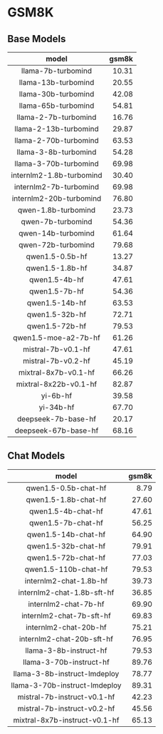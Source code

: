 # GSM8K

## Base Models

|          model           |   gsm8k |
|:------------------------:|--------:|
|    llama-7b-turbomind    |   10.31 |
|   llama-13b-turbomind    |   20.55 |
|   llama-30b-turbomind    |   42.08 |
|   llama-65b-turbomind    |   54.81 |
|   llama-2-7b-turbomind   |   16.76 |
|  llama-2-13b-turbomind   |   29.87 |
|  llama-2-70b-turbomind   |   63.53 |
|   llama-3-8b-turbomind   |   54.28 |
|  llama-3-70b-turbomind   |   69.98 |
| internlm2-1.8b-turbomind |   30.40 |
|  internlm2-7b-turbomind  |   69.98 |
| internlm2-20b-turbomind  |   76.80 |
|   qwen-1.8b-turbomind    |   23.73 |
|    qwen-7b-turbomind     |   54.36 |
|    qwen-14b-turbomind    |   61.64 |
|    qwen-72b-turbomind    |   79.68 |
|     qwen1.5-0.5b-hf      |   13.27 |
|     qwen1.5-1.8b-hf      |   34.87 |
|      qwen1.5-4b-hf       |   47.61 |
|      qwen1.5-7b-hf       |   54.36 |
|      qwen1.5-14b-hf      |   63.53 |
|      qwen1.5-32b-hf      |   72.71 |
|      qwen1.5-72b-hf      |   79.53 |
|   qwen1.5-moe-a2-7b-hf   |   61.26 |
|    mistral-7b-v0.1-hf    |   47.61 |
|    mistral-7b-v0.2-hf    |   45.19 |
|   mixtral-8x7b-v0.1-hf   |   66.26 |
|  mixtral-8x22b-v0.1-hf   |   82.87 |
|         yi-6b-hf         |   39.58 |
|        yi-34b-hf         |   67.70 |
|   deepseek-7b-base-hf    |   20.17 |
|   deepseek-67b-base-hf   |   68.16 |

## Chat Models

|             model             |   gsm8k |
|:-----------------------------:|--------:|
|     qwen1.5-0.5b-chat-hf      |    8.79 |
|     qwen1.5-1.8b-chat-hf      |   27.60 |
|      qwen1.5-4b-chat-hf       |   47.61 |
|      qwen1.5-7b-chat-hf       |   56.25 |
|      qwen1.5-14b-chat-hf      |   64.90 |
|      qwen1.5-32b-chat-hf      |   79.91 |
|      qwen1.5-72b-chat-hf      |   77.03 |
|     qwen1.5-110b-chat-hf      |   79.53 |
|    internlm2-chat-1.8b-hf     |   39.73 |
|  internlm2-chat-1.8b-sft-hf   |   36.85 |
|     internlm2-chat-7b-hf      |   69.90 |
|   internlm2-chat-7b-sft-hf    |   69.83 |
|     internlm2-chat-20b-hf     |   75.21 |
|   internlm2-chat-20b-sft-hf   |   76.95 |
|    llama-3-8b-instruct-hf     |   79.53 |
|    llama-3-70b-instruct-hf    |   89.76 |
| llama-3-8b-instruct-lmdeploy  |   78.77 |
| llama-3-70b-instruct-lmdeploy |   89.31 |
|  mistral-7b-instruct-v0.1-hf  |   42.23 |
|  mistral-7b-instruct-v0.2-hf  |   45.56 |
| mixtral-8x7b-instruct-v0.1-hf |   65.13 |
